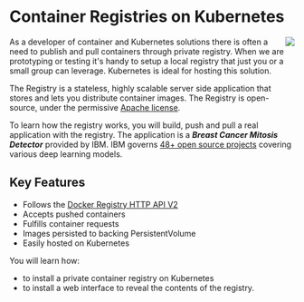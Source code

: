 # Container Registries on Kubernetes #

<img align="right" src="/javajon/courses/kubernetes-pipelines/registries/assets/registry.png">

As a developer of container and Kubernetes solutions there is often a need to publish and pull containers through private registry. When we are prototyping or testing it's handy to setup a local registry that just you or a small group can leverage. Kubernetes is ideal for hosting this solution.

The Registry is a stateless, highly scalable server side application that stores and lets you distribute container images. The Registry is open-source, under the permissive [Apache license](http://en.wikipedia.org/wiki/Apache_License).

To learn how the registry works, you will build, push and pull a real application with the registry. The application is a **_Breast Cancer Mitosis Detector_** provided by IBM. IBM governs [48+ open source projects](https://github.com/search?q=org%3AIBM+MAX&unscoped_q=MAX) covering various deep learning models.

## Key Features ##

- Follows the [Docker Registry HTTP API V2](https://docs.docker.com/registry/spec/api/)
- Accepts pushed containers
- Fulfills container requests
- Images persisted to backing PersistentVolume
- Easily hosted on Kubernetes

You will learn how:

- to install a private container registry on Kubernetes
- to install a web interface to reveal the contents of the registry.
